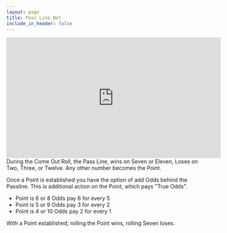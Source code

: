 ```yaml
---
layout: page
title: Pass Line Bet
include_in_header: false
---
```


<div class="videowrapper">
    <iframe src="https://www.youtube.com/embed/XVgaJwuDa9k" width="560" height="315" frameborder="0" allowfullscreen="allowfullscreen"></iframe>
</div>
During the Come Out Roll, the Pass Line, wins on Seven or Eleven, Loses on Two, Three, or Twelve. Any other number becomes the Point.

Once a Point is established you have the option of add Odds behind the Passline. This is additional action on the Point, which pays "True Odds".

- Point is 6 or 8 Odds pay 6 for every 5
- Point is 5 or 9 Odds pay 3 for every 2
- Point is 4 or 10 Odds pay 2 for every 1

With a Point established, rolling the Point wins, rolling Seven loses.